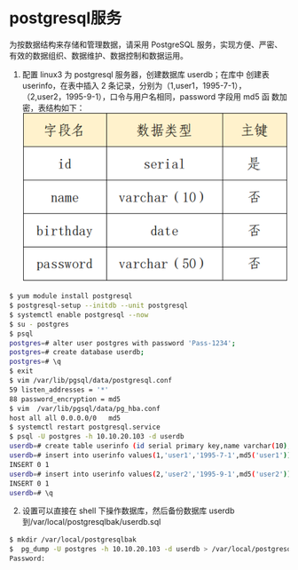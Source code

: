 # postgresql服务

为按数据结构来存储和管理数据，请采用 PostgreSQL 服务，实现方便、严密、有效的数据组织、数据维护、数据控制和数据运用。

1.  配置 linux3 为 postgresql 服务器，创建数据库 userdb；在库中
创建表 userinfo，在表中插入 2 条记录，分别为（1,user1，1995-7-1），
（2,user2，1995-9-1），口令与用户名相同，password 字段用 md5 函
数加密，表结构如下：
![166b2888-6e5d-4867-a82a-037fff19177e.png](Linux-Postgresql_files/166b2888-6e5d-4867-a82a-037fff19177e.png)

```bash
$ yum module install postgresql
$ postgresql-setup --initdb --unit postgresql
$ systemctl enable postgresql --now
$ su - postgres
$ psql
postgres=# alter user postgres with password 'Pass-1234';
postgres=# create database userdb;
postgres=# \q
$ exit
$ vim /var/lib/pgsql/data/postgresql.conf
59 listen_addresses = '*'
88 password_encryption = md5 
$ vim  /var/lib/pgsql/data/pg_hba.conf
host all all 0.0.0.0/0   md5
$ systemctl restart postgresql.service
$ psql -U postgres -h 10.10.20.103 -d userdb
userdb=# create table userinfo (id serial primary key,name varchar(10),birthday date,password varchar(50));
userdb=# insert into userinfo values(1,'user1','1995-7-1',md5('user1'));
INSERT 0 1
userdb=# insert into userinfo values(2,'user2','1995-9-1',md5('user2'));
INSERT 0 1
userdb=# \q
```
2. 设置可以直接在 shell 下操作数据库，然后备份数据库 userdb
到/var/local/postgresqlbak/userdb.sql
```bash
$ mkdir /var/local/postgresqlbak
$  pg_dump -U postgres -h 10.10.20.103 -d userdb > /var/local/postgresqlbak/userdb.sql
Password: 
```
